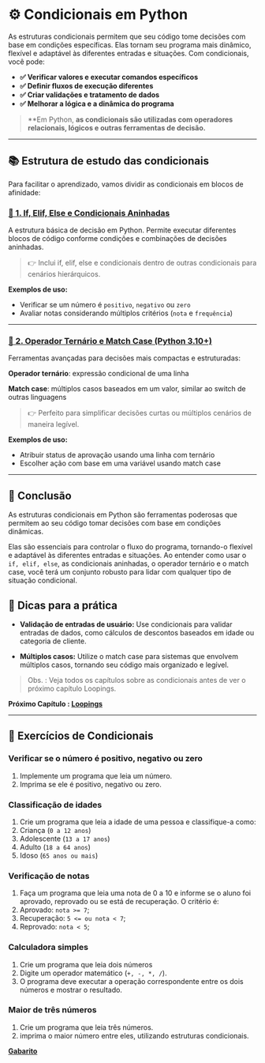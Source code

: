 # ⚙️ Condicionais em Python

As estruturas condicionais permitem que seu código tome decisões com base em condições específicas. Elas tornam seu programa mais dinâmico, flexível e adaptável às diferentes entradas e situações. Com condicionais, você pode:

- **✅ Verificar valores e executar comandos específicos**
- **✅ Definir fluxos de execução diferentes**
- **✅ Criar validações e tratamento de dados**
- **✅ Melhorar a lógica e a dinâmica do programa**

> **Em Python, **as condicionais são utilizadas com operadores relacionais, lógicos e outras ferramentas de decisão.**

---

## 📚 Estrutura de estudo das condicionais

Para facilitar o aprendizado, vamos dividir as condicionais em blocos de afinidade:

### [🔹 1. If, Elif, Else e Condicionais Aninhadas](../aula_07/07_condicionais_aninhadas.md)

A estrutura básica de decisão em Python. Permite executar diferentes blocos de código conforme condições e combinações de decisões aninhadas.

> 👉 Inclui if, elif, else e condicionais dentro de outras condicionais para cenários hierárquicos.

**Exemplos de uso:**

- Verificar se um número é ``positivo``, ``negativo`` ou ``zero``
- Avaliar notas considerando múltiplos critérios (``nota`` e ``frequência``)

---

### [🔹 2. Operador Ternário e Match Case (Python 3.10+)](../aula_08/08_condicionais_match_case_ternario.md)

Ferramentas avançadas para decisões mais compactas e estruturadas:

**Operador ternário**: expressão condicional de uma linha

**Match case**: múltiplos casos baseados em um valor, similar ao switch de outras linguagens

> 👉 Perfeito para simplificar decisões curtas ou múltiplos cenários de maneira legível.

**Exemplos de uso:**

- Atribuir status de aprovação usando uma linha com ternário
- Escolher ação com base em uma variável usando match case

---

## 🚀 Conclusão

As estruturas condicionais em Python são ferramentas poderosas que permitem ao seu código tomar decisões com base em condições dinâmicas.

Elas são essenciais para controlar o fluxo do programa, tornando-o flexível e adaptável às diferentes entradas e situações. Ao entender como usar o ``if, elif, else``, as condicionais aninhadas, o operador ternário e o match case, você terá um conjunto robusto para lidar com qualquer tipo de situação condicional.

## 🔧 Dicas para a prática

- **Validação de entradas de usuário:**
Use condicionais para validar entradas de dados, como cálculos de descontos baseados em idade ou categoria de cliente.

- **Múltiplos casos:**
Utilize o match case para sistemas que envolvem múltiplos casos, tornando seu código mais organizado e legível.

> Obs. : Veja todos os capítulos sobre as condicionais antes de ver o próximo capítulo Loopings.

**Próximo Capítulo : [Loopings](../aula_09/09_loopings.md)**

---

## 📝 Exercícios de Condicionais

### Verificar se o número é positivo, negativo ou zero

1. Implemente um programa que leia um número.
2. Imprima se ele é positivo, negativo ou zero.

### Classificação de idades

1. Crie um programa que leia a idade de uma pessoa e classifique-a como:
2. Criança (``0 a 12 anos``)
3. Adolescente (``13 a 17 anos``)
4. Adulto (``18 a 64 anos``)
5. Idoso (``65 anos ou mais``)

### Verificação de notas

1. Faça um programa que leia uma nota de 0 a 10 e informe se o aluno foi aprovado, reprovado ou se está de recuperação. O critério é:
2. Aprovado: ``nota >= 7``;
3. Recuperação: ``5 <= ou nota < 7``;
4. Reprovado: ``nota < 5``;

### Calculadora simples

1. Crie um programa que leia dois números
2. Digite um operador matemático (``+, -, *, /``).
3. O programa deve executar a operação correspondente entre os dois números e mostrar o resultado.

### Maior de três números

1. Crie um programa que leia três números.
2. imprima o maior número entre eles, utilizando estruturas condicionais.

**[Gabarito](exercicios/README.md)**
